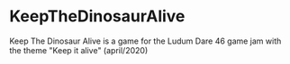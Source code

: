# KeepTheDinosaurAlive
Keep The Dinosaur Alive is a game for the Ludum Dare 46 game jam with the theme "Keep it alive" (april/2020)
